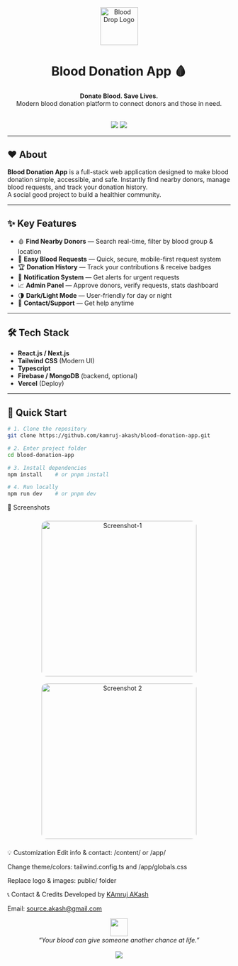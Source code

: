 <div align="center">
  <img src="https://cdn-icons-png.flaticon.com/512/2921/2921822.png" width="85" alt="Blood Drop Logo" />
  <h1>Blood Donation App 🩸</h1>
  <p>
    <b>Donate Blood. Save Lives.</b><br/>
    Modern blood donation platform to connect donors and those in need.
  </p>
  <br />
  <img src="https://img.shields.io/github/languages/top/kamruj-akash/blood-donation-app?style=flat-square" />
  <img src="https://img.shields.io/github/license/kamruj-akash/blood-donation-app?style=flat-square" />
</div>

---

## ❤️ About

**Blood Donation App** is a full-stack web application designed to make blood donation simple, accessible, and safe. Instantly find nearby donors, manage blood requests, and track your donation history.  
A social good project to build a healthier community.

---

## ✨ Key Features

- 🩸 **Find Nearby Donors** — Search real-time, filter by blood group & location
- 📲 **Easy Blood Requests** — Quick, secure, mobile-first request system
- 🏆 **Donation History** — Track your contributions & receive badges
- 🔔 **Notification System** — Get alerts for urgent requests
- 📈 **Admin Panel** — Approve donors, verify requests, stats dashboard
- 🌗 **Dark/Light Mode** — User-friendly for day or night
- 💬 **Contact/Support** — Get help anytime

---

## 🛠️ Tech Stack

- **React.js / Next.js**
- **Tailwind CSS** (Modern UI)
- **Typescript**
- **Firebase / MongoDB** (backend, optional)
- **Vercel** (Deploy)

---

## 🚀 Quick Start

```bash
# 1. Clone the repository
git clone https://github.com/kamruj-akash/blood-donation-app.git

# 2. Enter project folder
cd blood-donation-app

# 3. Install dependencies
npm install    # or pnpm install

# 4. Run locally
npm run dev    # or pnpm dev
```

📸 Screenshots
<div align="center"> <img src="https://i.ibb.co/MyGNSS1j/bd-1.png" width="350" alt="Screenshot-1" style="border-radius:12px;margin:8px;"> <img src="https://i.ibb.co/hR6L0CJw/bd-2.png" width="350" alt="Screenshot 2" style="border-radius:12px;margin:8px;"> </div>

💡 Customization
Edit info & contact: /content/ or /app/

Change theme/colors: tailwind.config.ts and /app/globals.css

Replace logo & images: public/ folder

📞 Contact & Credits
Developed by <a href="https://github.com/kamruj-akash">KAmruj AKash</a>

Email: <a href="mailto:source.akash@gmail.com">source.akash@gmail.com</a>

<div align="center"> <img src="https://cdn-icons-png.flaticon.com/512/2921/2921822.png" width="40" /><br/> <i>“Your blood can give someone another chance at life.”</i><br/><br/> <img src="https://img.shields.io/badge/Be%20a%20Hero-Donate%20Blood-ef233c?style=flat-square&logo=dropbox" /> </div> 
